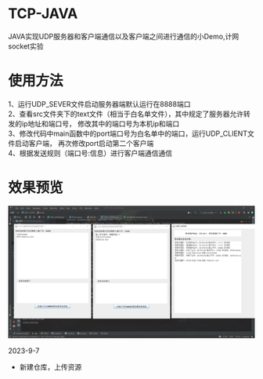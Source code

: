 # TCP-JAVA

JAVA实现UDP服务器和客户端通信以及客户端之间进行通信的小Demo,计网socket实验

# 使用方法
1、运行UDP_SEVER文件启动服务器端默认运行在8888端口  
2、查看src文件夹下的text文件（相当于白名单文件），其中规定了服务器允许转发的ip地址和端口号，
修改其中的端口号为本机ip和端口  
3、修改代码中main函数中的port端口号为白名单中的端口，运行UDP_CLIENT文件启动客户端，
再次修改port启动第二个客户端  
4、根据发送规则（端口号:信息）进行客户端通信通信

# 效果预览
![img.png](img.png)


2023-9-7

- 新建仓库，上传资源  